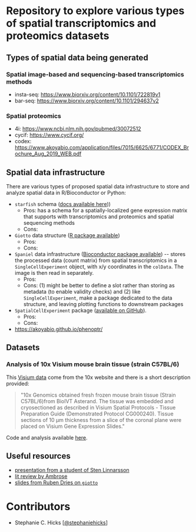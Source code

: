 # Repository to explore various types of spatial transcriptomics and proteomics datasets 

## Types of spatial data being generated 

### Spatial image-based and sequencing-based transcriptomics methods

- insta-seq: https://www.biorxiv.org/content/10.1101/722819v1
- bar-seq: https://www.biorxiv.org/content/10.1101/294637v2

### Spatial proteomics 

- 4i: https://www.ncbi.nlm.nih.gov/pubmed/30072512
- cycif: https://www.cycif.org/
- codex: https://www.akoyabio.com/application/files/7015/6625/6771/CODEX_Brochure_Aug_2019_WEB.pdf


## Spatial data infrastructure 

There are various types of proposed spatial data infrastructure to store and analyze spatial data in R/Bioconductor or Python:

- `starfish` schema ([docs available here](https://spacetx-starfish.readthedocs.io/en/latest/getting_started/index.html))) 
    - Pros: has a schema for a spatially-localized gene expression matrix that supports with transcriptomics and proteomics and spatial sequencing methods
    - Cons: 
- `Giotto` data structure ([R package available](http://spatial.rc.fas.harvard.edu/giotto-viewer/))
    - Pros: 
    - Cons: 
- `Spaniel` data infrastructure ([Bioconductor package available](https://bioconductor.org/packages/release/bioc/html/Spaniel.html)) -- stores the processed data (count matrix) from spatial transcriptomics in a `SingleCellExperiment` object, with x/y coordinates in the `colData`. The image is then read in separately.
    - Pros: 
    - Cons: (1) might be better to define a slot rather than storing as metadata (to enable validity checks) and (2) like `SingleCellExperiment`, make a package dedicated to the data structure, and leaving plotting functions to downstream packages
- `SpatialCellExperiment` package ([available on GitHub](https://github.com/kevinrue/SpatialCellExperiment)). 
    - Pros: 
    - Cons: 
- https://akoyabio.github.io/phenoptr/


## Datasets

### Analysis of 10x Visium mouse brain tissue (strain C57BL/6)

This [Visium data](https://support.10xgenomics.com/spatial-gene-expression/datasets/1.0.0/V1_Adult_Mouse_Brain) come from the 10x website and there is a short description provided: 

> "10x Genomics obtained fresh frozen mouse brain tissue (Strain C57BL/6)from BioIVT Asterand. The tissue was embedded and cryosectioned as described in Visium Spatial Protocols - Tissue Preparation Guide (Demonstrated Protocol CG000240). Tissue sections of 10 µm thickness from a slice of the coronal plane were placed on Visium Gene Expression Slides."

Code and analysis available [here](data-analyses/visium-mouse-brain-strain-C57BL6.Rmd).


## Useful resources

- [presentation from a student of Sten Linnarsson](https://nbisweden.github.io/single-cell_sib_scilifelab/session-outlook/Spatial_Lars-Borm_NBIS2019.pdf)
- [lit review by Ambrose](https://docs.google.com/spreadsheets/d/1tLTJrGul6p_4dpiT1_uU46HFCj-EE2mABXwSxqfCryQ/edit?usp=sharing) 
- [slides from Ruben Dries on `giotto`](https://www.dropbox.com/s/4e0a9qrk8zhm900/191106_meetup_spatial_transcriptomics_small.pdf?dl=0)


# Contributors

- Stephanie C. Hicks [[@stephaniehicks](https://github.com/stephaniehicks/)]

